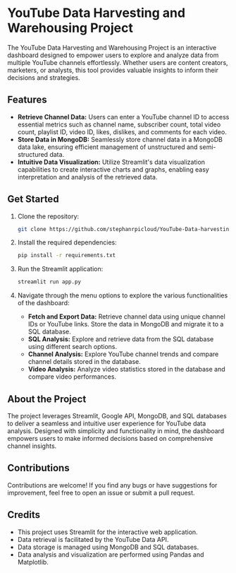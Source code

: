 # YouTube Data Harvesting and Warehousing Project

The YouTube Data Harvesting and Warehousing Project is an interactive dashboard designed to empower users to explore and analyze data from multiple YouTube channels effortlessly. Whether users are content creators, marketers, or analysts, this tool provides valuable insights to inform their decisions and strategies.

## Features

- **Retrieve Channel Data:** Users can enter a YouTube channel ID to access essential metrics such as channel name, subscriber count, total video count, playlist ID, video ID, likes, dislikes, and comments for each video.
- **Store Data in MongoDB:** Seamlessly store channel data in a MongoDB data lake, ensuring efficient management of unstructured and semi-structured data.
- **Intuitive Data Visualization:** Utilize Streamlit's data visualization capabilities to create interactive charts and graphs, enabling easy interpretation and analysis of the retrieved data.

## Get Started

1. Clone the repository:

   ```bash
   git clone https://github.com/stephanrpicloud/YouTube-Data-harvesting-project-   
   ```

2. Install the required dependencies:

   ```bash
   pip install -r requirements.txt
   ```

3. Run the Streamlit application:

   ```bash
   streamlit run app.py
   ```

4. Navigate through the menu options to explore the various functionalities of the dashboard:
   - **Fetch and Export Data:** Retrieve channel data using unique channel IDs or YouTube links. Store the data in MongoDB and migrate it to a SQL database.
   - **SQL Analysis:** Explore and retrieve data from the SQL database using different search options.
   - **Channel Analysis:** Explore YouTube channel trends and compare channel details stored in the database.
   - **Video Analysis:** Analyze video statistics stored in the database and compare video performances.

## About the Project

The project leverages Streamlit, Google API, MongoDB, and SQL databases to deliver a seamless and intuitive user experience for YouTube data analysis. Designed with simplicity and functionality in mind, the dashboard empowers users to make informed decisions based on comprehensive channel insights.

## Contributions

Contributions are welcome! If you find any bugs or have suggestions for improvement, feel free to open an issue or submit a pull request.

## Credits

- This project uses Streamlit for the interactive web application.
- Data retrieval is facilitated by the YouTube Data API.
- Data storage is managed using MongoDB and SQL databases.
- Data analysis and visualization are performed using Pandas and Matplotlib.

